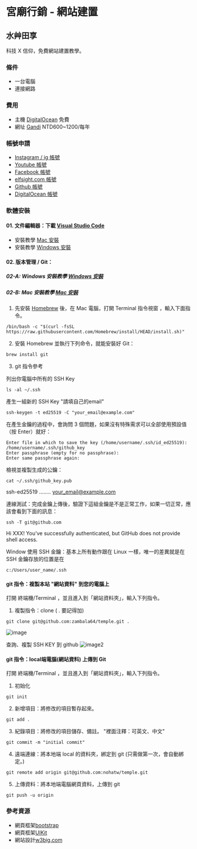 # 宮廟行銷 - 網站建置
## 水艸田享
科技 X 信仰，免費網站建置教學。

### 條件
- 一台電腦
- 連接網路

### 費用
- 主機 [DigitalOcean](https://digitalocean.com/) 免費
- 網址 [Gandi](https://www.gandi.net/zh-Hant) NTD600~1200/每年

### 帳號申請
- [Instagram / ig 帳號](https://www.instagram.com/)
- [Youtube 帳號](https://youtube.com/)
- [Facebook 帳號](https://facebook.com/)
- [elfsight.com 帳號](https://apps.elfsight.com/sign-up/)
- [Github 帳號](https://pages.github.com/)
- [DigitalOcean 帳號](https://cloud.digitalocean.com/registrations/new)

### 軟體安裝
#### 01. 文件編輯器：下載 [Visual Studio Code](https://code.visualstudio.com/download)
- 安裝教學 [Mac 安裝](https://www.youtube.com/watch?v=V0umtTqyvyE)
- 安裝教學 [Windows 安裝](https://www.youtube.com/watch?v=ivgCJ1XmNMM)


#### 02. 版本管理 / Git：
##### 02-A: Windows 安裝教學 [Windows 安裝](https://git-scm.com/download/win)

##### 02-B: Mac 安裝教學 [Mac 安裝](https://docs.microsoft.com/zh-tw/devops/develop/git/install-and-set-up-git)
01. 先安裝 [Homebrew](https://brew.sh/) 後，在 Mac 電腦，打開 Terminal 指令視窗 ，輸入下面指令。
```
/bin/bash -c "$(curl -fsSL https://raw.githubusercontent.com/Homebrew/install/HEAD/install.sh)"
```
02. 安裝 Homebrew 並執行下列命令，就能安裝好 Git：
```
brew install git
```
03. git 指令參考

列出你電腦中所有的 SSH Key 
```
ls -al ~/.ssh
```

產生一組新的 SSH Key "請填自己的email"
```
ssh-keygen -t ed25519 -C "your_email@example.com"
```

在產生金鑰的過程中，會詢問 3 個問題，如果沒有特殊需求可以全部使用預設值（按 Enter）就好：
```
Enter file in which to save the key (/home/username/.ssh/id_ed25519): /home/username/.ssh/github_key
Enter passphrase (empty for no passphrase): 
Enter same passphrase again: 
```

檢視並複製生成的公鑰：
```
cat ~/.ssh/github_key.pub
``` 
ssh-ed25519 ........ your_email@example.com


連線測試：完成金鑰上傳後，驗證下這組金鑰是不是正常工作，如果一切正常，應該會看到下面的訊息：
```
ssh -T git@github.com
```
Hi XXX! You’ve successfully authenticated, but GitHub does not provide shell access.


Window 使用 SSH 金鑰：基本上所有動作跟在 Linux 一樣，唯一的差異就是在 SSH 金鑰存放的位置是在
```
c:/Users/user_name/.ssh
```

#### git 指令：複製本站 "網站資料"  到您的電腦上
打開 終端機/Terminal ，並且進入到「網站資料夾」，輸入下列指令。

1. 複製指令：clone ( . 要記得加)
```
git clone git@github.com:zambala64/temple.git . 
```

![image](https://walrus-app-f22gd.ondigitalocean.app/images/ssh-01.jpg)


查詢、複製 SSH KEY 到 github 
![image2](https://walrus-app-f22gd.ondigitalocean.app/images/ssy-02.png)


#### git 指令：local端電腦(網站資料) 上傳到 Git 
打開 終端機/Terminal ，並且進入到「網站資料夾」，輸入下列指令。

1. 初始化
```
git init
```

2. 新增項目：將修改的項目暫存起來。
```
git add .
```

3. 紀錄項目：將修改的項目儲存、備註。 "裡面注釋：可英文、中文"
```
git commit -m "initial commit"
```

4. 遠端連線：將本地端 local 的資料夾，綁定到 git (只需做第一次，會自動綁定。)
```
git remote add origin git@github.com:nohatw/temple.git
```

5. 上傳資料：將本地端電腦網頁資料，上傳到 git
```
git push -u origin
```


### 參考資源
- 網頁框架[bootstrap](https://getbootstrap.com/)
- 網頁框架[UIKit](https://getuikit.com/)
- 網站設計[w3big.com](http://www.w3big.com/zh-TW/)


